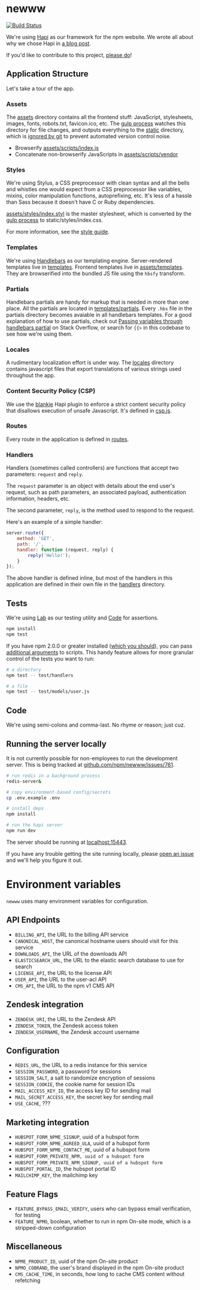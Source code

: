 # newww

[![Build Status](https://travis-ci.org/npm/newww.svg)](https://travis-ci.org/npm/newww)

We're using [Hapi](https://github.com/hapijs/hapi) as our framework for the npm website. We wrote all about why we chose Hapi in [a blog
post](http://blog.npmjs.org/post/88024339405/nearing-practical-maintainability).

If you'd like to contribute to this project,
[please do](https://github.com/npm/newww/blob/master/CONTRIBUTING.md)!

## Application Structure

Let's take a tour of the app.

### Assets

The [assets](assets) directory contains all the frontend stuff: JavaScript, stylesheets, images, fonts, robots.txt, favicon.ico, etc. The [gulp process](gulpfile.js) watches this directory for file changes, and outputs everything to the [static](static) directory, which is [ignored by git](.gitignore) to prevent automated version control noise.

- Browserify [assets/scripts/index.js](assets/scripts/index.js)
- Concatenate non-browserify JavaScripts in [assets/scripts/vendor](assets/scripts/vendor)

### Styles

We're using Stylus, a CSS preprocessor with clean syntax and all the bells and whistles one would expect from a CSS preprocessor like variables, mixins, color manipulation functions, autoprefixing, etc. It's less of a hassle than Sass because it doesn't have C or Ruby dependencies.

[assets/styles/index.styl](assets/styles/index.styl) is the master stylesheet, which is converted by the  [gulp process](gulpfile.js) to static/styles/index.css.

For more information, see the [style guide](assets/styles/README.md).

### Templates

We're using [Handlebars](http://handlebarsjs.com/) as our templating engine. Server-rendered templates live in [templates](templates). Frontend templates live in [assets/templates](assets/templates). They are browserified into the bundled JS file using the `hbsfy` transform.

### Partials

Handlebars partials are handy for markup that is needed in more than one place. All the partials are located in [templates/partials](templates/partials). Every `.hbs` file in the partials directory becomes avaiable in all handlebars templates. For a good explanation of how to use partials, check out [Passing variables through handlebars partial](http://stackoverflow.com/questions/11523331/passing-variables-through-handlebars-partial) on Stack Overflow, or search for `{{>` in this codebase to see how we're using them.

### Locales

A rudimentary localization effort is under way. The [locales](locales) directory contains javascript files that export translations of various strings used throughout the app.

### Content Security Policy (CSP)

We use the [blankie](https://github.com/nlf/blankie) Hapi plugin to enforce a strict content security policy that disallows execution of unsafe Javascript. It's defined in [csp.js](lib/csp.js).

### Routes

Every route in the application is defined in [routes](/routes).

### Handlers

Handlers (sometimes called controllers) are functions that accept two parameters: `request` and `reply`.

The `request` parameter is an object with details about the end user's request, such as path parameters, an associated payload, authentication information, headers, etc.

The second parameter, `reply`, is the method used to respond to the request.

Here's an example of a simple handler:

```js
server.route({
    method: 'GET',
    path: '/',
    handler: function (request, reply) {
        reply('Hello!');
    }
});
```

The above handler is defined inline, but most of the handlers in this application are defined in their own file in the [handlers](handlers) directory.

## Tests

We're using [Lab](https://github.com/hapijs/lab) as our testing utility and
[Code](https://www.npmjs.com/package/code) for assertions.

```sh
npm install
npm test
```

If you have npm 2.0.0 or greater installed ([which you should](https://docs.npmjs.com/getting-started/installing-node)),
you can pass [additional arguments](https://docs.npmjs.com/cli/run-script) to scripts. This handy feature
allows for more granular control of the tests you want to run:

```sh
# a directory
npm test -- test/handlers

# a file
npm test -- test/models/user.js
```

## Code

We're using semi-colons and comma-last. No rhyme or reason; just cuz.

## Running the server locally

It is not currently possible for non-employees to run the development server. This is being tracked at [github.com/npm/newww/issues/761](https://github.com/npm/newww/issues/761).

```sh
# run redis in a background process
redis-server&

# copy environment-based config/secrets
cp .env.example .env

# install deps
npm install

# run the hapi server
npm run dev
```

The server should be running at [localhost:15443](https://localhost:15443).

If you have any trouble getting the site running locally, please [open an issue](https://github.com/npm/newww/issues/new) and we'll help you figure it out.

# Environment variables

`newww` uses many environment variables for configuration.

## API Endpoints

* `BILLING_API`, the URL to the billing API service
* `CANONICAL_HOST`, the canonical hostname users should visit for this service
* `DOWNLOADS_API`, the URL of the downloads API
* `ELASTICSEARCH_URL`, the URL to the elastic search database to use for search
* `LICENSE_API`, the URL to the license API
* `USER_API`, the URL to the user-acl API
* `CMS_API`, the URL to the npm v1 CMS API

## Zendesk integration

* `ZENDESK_URI`, the URL to the Zendesk API
* `ZENDESK_TOKEN`, the Zendesk access token
* `ZENDESK_USERNAME`, the Zendesk account username

## Configuration

* `REDIS_URL`, the URL to a redis instance for this service
* `SESSION_PASSWORD`, a password for sessions
* `SESSION_SALT`, a salt to randomize encryption of sessions
* `SESSION_COOKIE`, the cookie name for session IDs
* `MAIL_ACCESS_KEY_ID`, the access key ID for sending mail
* `MAIL_SECRET_ACCESS_KEY`, the secret key for sending mail
* `USE_CACHE`, ???


## Marketing integration

* `HUBSPOT_FORM_NPME_SIGNUP`, uuid of a hubspot form
* `HUBSPOT_FORM_NPME_AGREED_ULA`, uuid of a hubspot form
* `HUBSPOT_FORM_NPME_CONTACT_ME`, uuid of a hubspot form
* `HUBSPOT_FORM_PRIVATE_NPM, uuid of a hubspot form`
* `HUBSPOT_FORM_PRIVATE_NPM_SIGNUP, uuid of a hubspot form`
* `HUBSPOT_PORTAL_ID`, the hubspot portal ID
* `MAILCHIMP_KEY`, the mailchimp key

## Feature Flags

* `FEATURE_BYPASS_EMAIL_VERIFY`, users who can bypass email verification, for testing
* `FEATURE_NPMO`, boolean, whether to run in npm On-site mode, which is a stripped-down configuration

## Miscellaneous

* `NPME_PRODUCT_ID`, uuid of the npm On-site product
* `NPMO_COBRAND`, the user's brand displayed in the npm On-site product
* `CMS_CACHE_TIME`, in seconds, how long to cache CMS content without refetching
